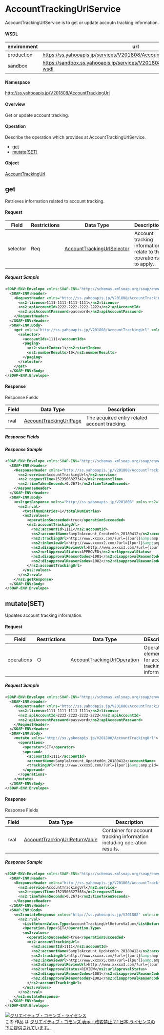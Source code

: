 # AccountTrackingUrlService
AccountTrackingUrlService is to get or update accoutn tracking information.

#### WSDL
| environment | url |
|---|---|
| production  | https://ss.yahooapis.jp/services/V201808/AccountTrackingUrlService?wsdl|
| sandbox  | https://sandbox.ss.yahooapis.jp/services/V201808/AccountTrackingUrlService?wsdl|

#### Namespace
http://ss.yahooapis.jp/V201808/AccountTrackingUrl

#### Overview
Get or update account tracking.

#### Operation
Describe the operation which provides at AccountTrackingUrlService.
+ [get](#get)
+ [mutate(SET)](#mutateset)

#### Object
[AccountTrackingUrl](../data/AccountTrackingUrl)

## get
Retrieves information related to account tracking.

#### Request
| Field | Restrictions | Data Type | Description |
|---|---|---|---|
| selector | Req | [AccountTrackingUrlSelector](../data/AccountTrackingUrl/AccountTrackingUrlSelector.md) |  Account tracking information relate to the operations to apply.|

##### Request Sample
```xml
<SOAP-ENV:Envelope xmlns:SOAP-ENV="http://schemas.xmlsoap.org/soap/envelope/">
  <SOAP-ENV:Header>
    <RequestHeader xmlns="http://ss.yahooapis.jp/V201808/AccountTrackingUrl" xmlns:ns2="http://ss.yahooapis.jp/V201808">
      <ns2:license>1111-1111-1111-1111</ns2:license>
      <ns2:apiAccountId>2222-2222-2222-2222</ns2:apiAccountId>
      <ns2:apiAccountPassword>password</ns2:apiAccountPassword>
    </RequestHeader>
  </SOAP-ENV:Header>
  <SOAP-ENV:Body>
    <get xmlns="http://ss.yahooapis.jp/V201808/AccountTrackingUrl" xmlns:ns2="http://ss.yahooapis.jp/V201808">
      <selector>
        <accountIds>1111</accountIds>
        <paging>
          <ns2:startIndex>1</ns2:startIndex>
          <ns2:numberResults>10</ns2:numberResults>
        </paging>
      </selector>
    </get>
  </SOAP-ENV:Body>
</SOAP-ENV:Envelope>
```

#### Response
Response Fields

| Field | Data Type | Description |
|---|---|---|
| rval | [AccountTrackingUrlPage](../data/AccountTrackingUrl/AccountTrackingUrlPage.md) | The acquired entry related account tracking. |

##### Response Fields

##### Response Sample
```xml
<SOAP-ENV:Envelope xmlns:SOAP-ENV="http://schemas.xmlsoap.org/soap/envelope/">
  <SOAP-ENV:Header>
    <ResponseHeader xmlns="http://ss.yahooapis.jp/V201808/AccountTrackingUrl" xmlns:ns2="http://ss.yahooapis.jp/V201808">
      <ns2:service>AccountTrackingUrl</ns2:service>
      <ns2:requestTime>1523506327342</ns2:requestTime>
      <ns2:timeTakenSeconds>0.2671</ns2:timeTakenSeconds>
    </ResponseHeader>
  </SOAP-ENV:Header>
  <SOAP-ENV:Body>
    <ns2:getResponse xmlns="http://ss.yahooapis.jp/V201808" xmlns:ns2="http://ss.yahooapis.jp/V201808/AccountTrackingUrl">
      <ns2:rval>
        <totalNumEntries>1</totalNumEntries>
        <ns2:values>
          <operationSucceeded>true</operationSucceeded>
          <ns2:accountTrackingUrl>
            <ns2:accountId>1111</ns2:accountId>
            <ns2:accountName>SampleAccount_CreatedOn_20180412</ns2:accountName>
            <ns2:trackingUrl>http://www.xxxxx.com/?url={lpurl}&amp;amp;pid={_id1}</ns2:trackingUrl>
            <ns2:inReviewUrl>http://www.xxxxx2.com/?url={lpurl}&amp;amp;pid={_id1}</ns2:inReviewUrl>
            <ns2:disapprovalReviewUrl>http://www.xxxxx3.com/?url={lpurl}&amp;amp;pid={_id1}</ns2:disapprovalReviewUrl>
            <ns2:urlApprovalStatus>APPROVED</ns2:urlApprovalStatus>
            <ns2:disapprovalReasonCodes>1001</ns2:disapprovalReasonCodes>
            <ns2:disapprovalReasonCodes>1002</ns2:disapprovalReasonCodes>
          </ns2:accountTrackingUrl>
        </ns2:values>
      </ns2:rval>
    </ns2:getResponse>
  </SOAP-ENV:Body>
</SOAP-ENV:Envelope>
```

## mutate(SET)
Updates account tracking information.

#### Request
| Field | Restrictions | Data Type | DEscription |
|---|---|---|---|
| operations | ○ | [AccountTrackingUrlOperation](../data/AccountTrackingUrl/AccountTrackingUrlOperation.md) | Operation elements for account tracking information. |

##### Request Sample
```xml
<SOAP-ENV:Envelope xmlns:SOAP-ENV="http://schemas.xmlsoap.org/soap/envelope/">
  <SOAP-ENV:Header>
    <RequestHeader xmlns="http://ss.yahooapis.jp/V201808/AccountTrackingUrl" xmlns:ns2="http://ss.yahooapis.jp/V201808">
      <ns2:license>1111-1111-1111-1111</ns2:license>
      <ns2:apiAccountId>2222-2222-2222-2222</ns2:apiAccountId>
      <ns2:apiAccountPassword>password</ns2:apiAccountPassword>
    </RequestHeader>
  </SOAP-ENV:Header>
  <SOAP-ENV:Body>
    <mutate xmlns="http://ss.yahooapis.jp/V201808/AccountTrackingUrl">
      <operations>
        <operator>SET</operator>
        <operand>
          <accountId>1111</accountId>
          <accountName>SampleAccount_UpdatedOn_20180412</accountName>
          <trackingUrl>http://www.xxxxx5.com/?url={lpurl}&amp;amp;pid={_id1}</trackingUrl>
        </operand>
      </operations>
    </mutate>
  </SOAP-ENV:Body>
</SOAP-ENV:Envelope>
```

#### Response
Response Fields

| Field | Data Type | Description |
|---|---|---|
| rval | [AccountTrackingUrlReturnValue](../data/AccountTrackingUrl/AccountTrackingUrlReturnValue.md) | Container for account tracking information including operation results. |

##### Response Sample
```xml
<SOAP-ENV:Envelope xmlns:SOAP-ENV="http://schemas.xmlsoap.org/soap/envelope/">
  <SOAP-ENV:Header>
    <ResponseHeader xmlns="http://ss.yahooapis.jp/V201808/AccountTrackingUrl" xmlns:ns2="http://ss.yahooapis.jp/V201808">
      <ns2:service>AccountTrackingUrl</ns2:service>
      <ns2:requestTime>1523506327363</ns2:requestTime>
      <ns2:timeTakenSeconds>0.2671</ns2:timeTakenSeconds>
    </ResponseHeader>
  </SOAP-ENV:Header>
  <SOAP-ENV:Body>
    <ns2:mutateResponse xmlns="http://ss.yahooapis.jp/V201808" xmlns:ns2="http://ss.yahooapis.jp/V201808/AccountTrackingUrl">
      <ns2:rval>
        <ListReturnValue.Type>AccountTrackingUrlReturnValue</ListReturnValue.Type>
        <Operation.Type>SET</Operation.Type>
        <ns2:values>
          <operationSucceeded>true</operationSucceeded>
          <ns2:accountTrackingUrl>
            <ns2:accountId>1111</ns2:accountId>
            <ns2:accountName>SampleAccount_UpdatedOn_20180412</ns2:accountName>
            <ns2:trackingUrl>http://www.xxxxx.com/?url={lpurl}&amp;amp;pid={_id1}</ns2:trackingUrl>
            <ns2:inReviewUrl>http://www.xxxxx5.com/?url={lpurl}&amp;amp;pid={_id1}</ns2:inReviewUrl>
            <ns2:disapprovalReviewUrl>http://www.xxxxx3.com/?url={lpurl}&amp;amp;pid={_id1}</ns2:disapprovalReviewUrl>
            <ns2:urlApprovalStatus>REVIEW</ns2:urlApprovalStatus>
            <ns2:disapprovalReasonCodes>1001</ns2:disapprovalReasonCodes>
            <ns2:disapprovalReasonCodes>1002</ns2:disapprovalReasonCodes>
          </ns2:accountTrackingUrl>
        </ns2:values>
      </ns2:rval>
    </ns2:mutateResponse>
  </SOAP-ENV:Body>
</SOAP-ENV:Envelope>
```

<a rel="license" href="http://creativecommons.org/licenses/by-nd/2.1/jp/"><img alt="クリエイティブ・コモンズ・ライセンス" style="border-width:0" src="https://i.creativecommons.org/l/by-nd/2.1/jp/88x31.png" /></a><br />この 作品 は <a rel="license" href="http://creativecommons.org/licenses/by-nd/2.1/jp/">クリエイティブ・コモンズ 表示 - 改変禁止 2.1 日本 ライセンスの下に提供されています。</a>
